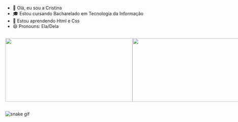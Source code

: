 - 👋 Olá, eu sou a Cristina
- 🎓 Estou cursando Bacharelado em Tecnologia da Informação
- 🌱 Estou aprendendo Html e Css
- 😄 Pronouns: Ela/Dela

##
<div style="display: flex; align-items: center;">
  <a href="https://github.com/Cristina-Silva15/github-readme-stats">
    <img width="400" height="200" align="center" src="https://github-readme-stats.vercel.app/api?username=Cristina-Silva15&theme=neon&locale=pt-br&show_icons=true" />
  </a>
  <a href="https://github.com/Cristina-Silva15/convoychat">
    <img width="380" height="200" align="center" src="https://github-readme-stats.vercel.app/api/top-langs?username=Cristina-Silva15&layout=compact&langs_count=8&card_width=320&theme=neon&locale=pt-br" />
  </a>
</div>

##

![snake gif](https://github.com/Cristina-Silva15/Cristina-Silva15/blob/output/github-contribution-grid-snake.svg)

##



<!---
Cristina-Silva15/Cristina-Silva15 is a ✨ special ✨ repository because its `README.md` (this file) appears on your GitHub profile.
You can click the Preview link to take a look at your changes.
--->
